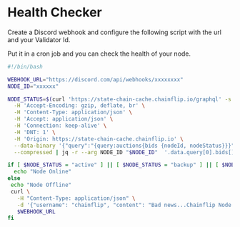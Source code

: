 # Health Checker

Create a Discord webhook and configure the following script with the url and your Validator Id.

Put it in a cron job and you can check the health of your node.

```bash
#!/bin/bash

WEBHOOK_URL="https://discord.com/api/webhooks/xxxxxxxx"
NODE_ID="xxxxxx"

NODE_STATUS=$(curl 'https://state-chain-cache.chainflip.io/graphql' -s \
  -H 'Accept-Encoding: gzip, deflate, br' \
  -H 'Content-Type: application/json' \
  -H 'Accept: application/json' \
  -H 'Connection: keep-alive' \
  -H 'DNT: 1' \
  -H 'Origin: https://state-chain-cache.chainflip.io' \
  --data-binary '{"query":"{query:auctions{bids {nodeId, nodeStatus}}}"}' \
  --compressed | jq -r --arg NODE_ID "$NODE_ID"  '.data.query[0].bids[] | select(.nodeId==$NODE_ID) | .nodeStatus')

if [ $NODE_STATUS = "active" ] || [ $NODE_STATUS = "backup" ] || [ $NODE_STATUS = "online" ]; then
  echo "Node Online"
else
 echo "Node Offline"
 curl \
   -H "Content-Type: application/json" \
   -d '{"username": "chainflip", "content": "Bad news...Chainflip Node '"$NODE_ID"' is offline!"}' \
   $WEBHOOK_URL
fi
```
